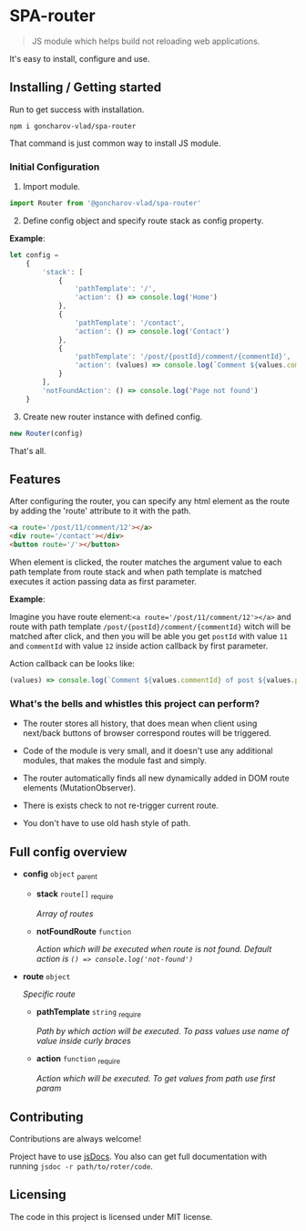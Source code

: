 # SPA-router

> JS module which helps build not reloading web applications.

It's easy to install, configure and use.

## Installing / Getting started

Run to get success with installation.

```shell
npm i goncharov-vlad/spa-router
```

That command is just common way to install JS module.

### Initial Configuration

1. Import module.

```js
import Router from '@goncharov-vlad/spa-router'
```

2. Define config object and specify route stack as config property.

__Example__:

```js
let config =
    {
        'stack': [
            {
                'pathTemplate': '/',
                'action': () => console.log('Home')
            },
            {
                'pathTemplate': '/contact',
                'action': () => console.log('Contact')
            },
            {
                'pathTemplate': '/post/{postId}/comment/{commentId}',
                'action': (values) => console.log(`Comment ${values.commentId} of post ${values.postId}`)
            }
        ],
        'notFoundAction': () => console.log('Page not found')
    }
```

3. Create new router instance with defined config.

```js
new Router(config)
```

That's all.

## Features

After configuring the router, you can specify any html element as the route by adding the 'route' attribute to it with
the path.

```html
<a route='/post/11/comment/12'></a>
<div route='/contact'></div>
<button route='/'></button>
```

When element is clicked, the router matches the argument value to each path template from route stack and when path
template is matched executes it action passing data as first parameter.

__Example__:

Imagine you have route element:`<a route='/post/11/comment/12'></a>` and route with path
template `/post/{postId}/comment/{commentId}` witch will be matched after click, and then you will be able you
get `postId` with value `11` and `commentId` with value `12` inside action callback by first parameter.

Action callback can be looks like:

```js
(values) => console.log(`Comment ${values.commentId} of post ${values.postId}`)
```

### What's the bells and whistles this project can perform?

* The router stores all history, that does mean when client using next/back buttons of browser correspond routes will be
  triggered.

* Code of the module is very small, and it doesn't use any additional modules, that makes the module fast and simply.

* The router automatically finds all new dynamically added in DOM route elements (MutationObserver).

* There is exists check to not re-trigger current route.

* You don't have to use old hash style of path.

## Full config overview

* **config** `object` <sub>parent</sub>
    * **stack** `route[]` <sub>require</sub>

      _Array of routes_
    * **notFoundRoute** `function`

      _Action which will be executed when route is not found. Default action is `() => console.log('not-found')`_

* **route** `object`

  _Specific route_
    * **pathTemplate** `string` <sub>require</sub>

      _Path by which action will be executed. To pass values use name of value inside curly braces_
    * **action** `function` <sub>require</sub>

      _Action which will be executed. To get values from path use first param_

## Contributing

Contributions are always welcome!

Project have to use [jsDocs](https://jsdoc.app/). You also can get full documentation with
running `jsdoc -r path/to/roter/code`.

## Licensing

The code in this project is licensed under MIT license.
